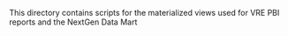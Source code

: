 This directory contains scripts for the materialized views used for VRE PBI reports and the NextGen Data Mart
